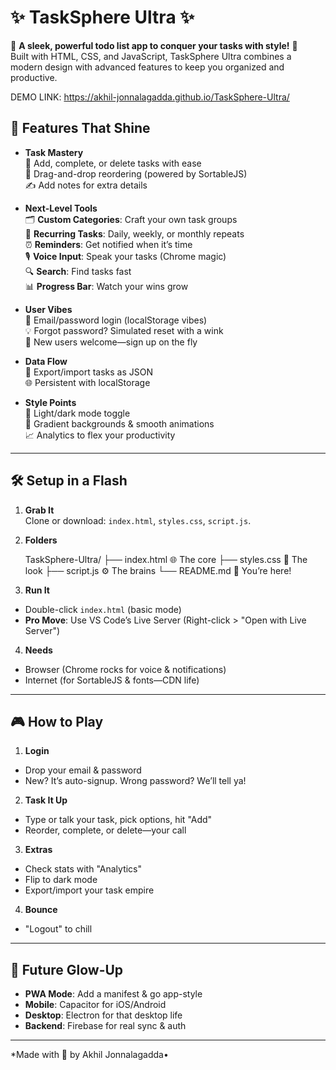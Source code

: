 # ✨ TaskSphere Ultra ✨

🌟 **A sleek, powerful todo list app to conquer your tasks with style!** 🌟  
Built with HTML, CSS, and JavaScript, TaskSphere Ultra combines a modern design with advanced features to keep you organized and productive.

DEMO LINK: https://akhil-jonnalagadda.github.io/TaskSphere-Ultra/

## 🚀 Features That Shine

- **Task Mastery**  
  🎯 Add, complete, or delete tasks with ease  
  📑 Drag-and-drop reordering (powered by SortableJS)  
  ✍️ Add notes for extra details  

- **Next-Level Tools**  
  🗂️ **Custom Categories**: Craft your own task groups  
  🔄 **Recurring Tasks**: Daily, weekly, or monthly repeats  
  ⏰ **Reminders**: Get notified when it’s time  
  🎙️ **Voice Input**: Speak your tasks (Chrome magic)  
  🔍 **Search**: Find tasks fast  
  📊 **Progress Bar**: Watch your wins grow  

- **User Vibes**  
  🔐 Email/password login (localStorage vibes)  
  💡 Forgot password? Simulated reset with a wink  
  🌿 New users welcome—sign up on the fly  

- **Data Flow**  
  💾 Export/import tasks as JSON  
  🌐 Persistent with localStorage  

- **Style Points**  
  🎨 Light/dark mode toggle  
  🌈 Gradient backgrounds & smooth animations  
  📈 Analytics to flex your productivity  

---

## 🛠️ Setup in a Flash

1. **Grab It**  
   Clone or download: `index.html`, `styles.css`, `script.js`.

2. **Folders**

   TaskSphere-Ultra/
├── index.html    🌐 The core
├── styles.css    🎨 The look
├── script.js     ⚙️ The brains
└── README.md     📖 You’re here!


3. **Run It**  
- Double-click `index.html` (basic mode)  
- **Pro Move**: Use VS Code’s Live Server (Right-click > "Open with Live Server")  

4. **Needs**  
- Browser (Chrome rocks for voice & notifications)  
- Internet (for SortableJS & fonts—CDN life)  

---

## 🎮 How to Play

1. **Login**  
- Drop your email & password  
- New? It’s auto-signup. Wrong password? We’ll tell ya!  

2. **Task It Up**  
- Type or talk your task, pick options, hit "Add"  
- Reorder, complete, or delete—your call  

3. **Extras**  
- Check stats with "Analytics"  
- Flip to dark mode  
- Export/import your task empire  

4. **Bounce**  
- "Logout" to chill  

---

## 🌌 Future Glow-Up

- **PWA Mode**: Add a manifest & go app-style  
- **Mobile**: Capacitor for iOS/Android  
- **Desktop**: Electron for that desktop life  
- **Backend**: Firebase for real sync & auth  

---

*Made with 💖 by Akhil Jonnalagadda• 
